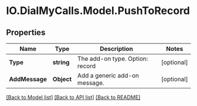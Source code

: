 # IO.DialMyCalls.Model.PushToRecord
## Properties

Name | Type | Description | Notes
------------ | ------------- | ------------- | -------------
**Type** | **string** | The add-on type. Option: record | [optional] 
**AddMessage** | **Object** | Add a generic add-on message. | [optional] 

[[Back to Model list]](../README.md#documentation-for-models) [[Back to API list]](../README.md#documentation-for-api-endpoints) [[Back to README]](../README.md)

